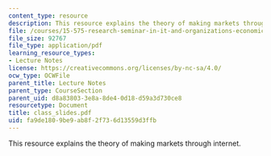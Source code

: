 ```yaml
---
content_type: resource
description: This resource explains the theory of making markets through internet.
file: /courses/15-575-research-seminar-in-it-and-organizations-economic-perspectives-spring-2004/fa9de1809be9ab8f2f736d13559d3ffb_class_slides.pdf
file_size: 92767
file_type: application/pdf
learning_resource_types:
- Lecture Notes
license: https://creativecommons.org/licenses/by-nc-sa/4.0/
ocw_type: OCWFile
parent_title: Lecture Notes
parent_type: CourseSection
parent_uid: d8a83803-3e8a-8de4-0d18-d59a3d730ce8
resourcetype: Document
title: class_slides.pdf
uid: fa9de180-9be9-ab8f-2f73-6d13559d3ffb
---
```

This resource explains the theory of making markets through internet.